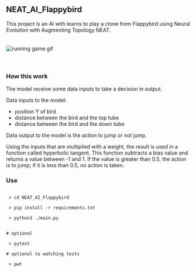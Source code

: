 ## NEAT_AI_Flappybird
This project is an AI with learns to play a clone from Flappybird using Neural Evolution with Augmenting Topology NEAT.
<br />
<br />
<br />
![running game gif](assets/running.gif)
<br />
<br />
<br />
### How this work
The model receive some data inputs to take a decision in output.

Data inputs to the model:
 - position Y of bird
 - distance between the bird and the top tube
 - distance between the bird and the down tube 

Data output to the model is the action to jump or not jump.

Using the inputs that are multiplied with a weight, the result is used in a function called hyperbolic tangent. This function subtracts a bias value and returns a value between -1 and 1. If the value is greater than 0.5, the action is to jump; if it is less than 0.5, no action is taken.


### Use

```shell

 > cd NEAT_AI_Flappybird

 > pip install -r requirements.txt

 > python3 ./main.py


# optional

 > pytest

# optional to watching tests

 > pwt
```

